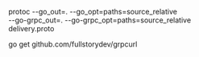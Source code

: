 protoc --go_out=. --go_opt=paths=source_relative \
--go-grpc_out=. --go-grpc_opt=paths=source_relative \
delivery.proto


go get github.com/fullstorydev/grpcurl
